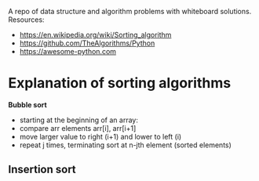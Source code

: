 A repo of data structure and algorithm problems with whiteboard solutions.  Resources:

- https://en.wikipedia.org/wiki/Sorting_algorithm
- https://github.com/TheAlgorithms/Python
- https://awesome-python.com


# Explanation of sorting algorithms

**Bubble sort**
- starting at the beginning of an array:
- compare arr elements arr[i], arr[i+1]
- move larger value to right (i+1) and lower to left (i)
- repeat j times, terminating sort at n-jth element (sorted elements)

**Insertion sort**
- 